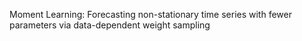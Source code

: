 Moment Learning: Forecasting non-stationary time series with fewer parameters via data-dependent weight sampling
